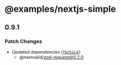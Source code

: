 # @examples/nextjs-simple

## 0.9.1

### Patch Changes

- Updated dependencies [[`fb252c4`](https://github.com/belgattitude/nextvalid/commit/fb252c4155f145591c2e6e81ae1daa87d12a459b)]:
  - @nextvalid/zod-request@0.2.0
